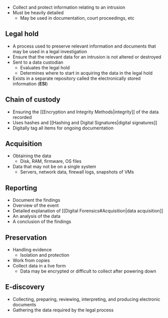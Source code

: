 - Collect and protect information relating to an intrusion
- Must be heavily detailed
	- May be used in documentation, court proceedings, etc
## Legal hold
- A process used to preserve relevant information and documents that may be used in a legal investigation
- Ensure that the relevant data for an intrusion is not altered or destroyed
- Sent to a data custodian
	- Evaluates the legal hold
	- Determines where to start in acquiring the data in the legal hold
- Exists in a separate repository called the electronically stored information (**ESI**)
## Chain of custody
- Ensuring the [[Encryption and Integrity Methods|integrity]] of the data recorded
- Uses hashes and [[Hashing and Digital Signatures|digital signatures]]
- Digitally tag all items for ongoing documentation
## Acquisition
- Obtaining the data
	- Disk, RAM, firmware, OS files
- Data that may not be on a single system
	- Servers, network data, firewall logs, snapshots of VMs
## Reporting
- Document the findings
- Overview of the event
- Detailed explanation of [[Digital Forensics#Acquisition|data acquisition]]
- An analysis of the data
- A conclusion of the findings
## Preservation
- Handling evidence
	- Isolation and protection
- Work from copies
- Collect data in a live form
	- Data may be encrypted or difficult to collect after powering down
## E-discovery
- Collecting, preparing, reviewing, interpreting, and producing electronic documents
- Gathering the data required by the legal process